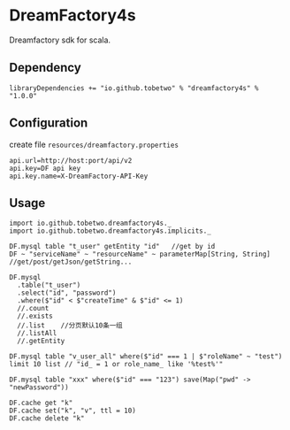 # DreamFactory4s
Dreamfactory sdk for scala.
## Dependency
```
libraryDependencies += "io.github.tobetwo" % "dreamfactory4s" % "1.0.0"
```
## Configuration
create file `resources/dreamfactory.properties`
```
api.url=http://host:port/api/v2
api.key=DF api key
api.key.name=X-DreamFactory-API-Key
```
## Usage
```
import io.github.tobetwo.dreamfactory4s._
import io.github.tobetwo.dreamfactory4s.implicits._

DF.mysql table "t_user" getEntity "id"   //get by id
DF ~ "serviceName" ~ "resourceName" ~ parameterMap[String, String] //get/post/getJson/getString...

DF.mysql
  .table("t_user")
  .select("id", "password")
  .where($"id" < $"createTime" & $"id" <= 1)
  //.count
  //.exists
  //.list    //分页默认10条一组
  //.listAll
  //.getEntity
  
DF.mysql table "v_user_all" where($"id" === 1 | $"roleName" ~ "test") limit 10 list // "id_ = 1 or role_name_ like '%test%'"

DF.mysql table "xxx" where($"id" === "123") save(Map("pwd" -> "newPassword"))

DF.cache get "k"
DF.cache set("k", "v", ttl = 10)
DF.cache delete "k"
```